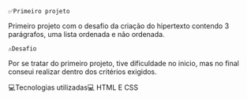 	✅Primeiro projeto

Primeiro projeto com o desafio da criação do hipertexto contendo 3 parágrafos, uma lista ordenada e não ordenada. 

	⚠️Desafio
Por se tratar do primeiro projeto, tive dificuldade no inicio, mas no final conseui realizar dentro dos critérios exigidos.

💻Tecnologias utilizadas💻
HTML E CSS 
 
 
